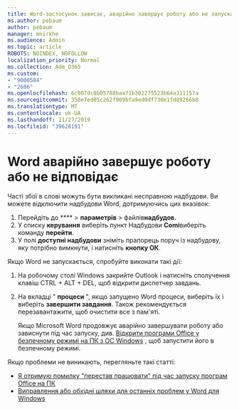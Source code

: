 ```yaml
---
title: Word-застосунок зависає, аварійно завершує роботу або не запускається
ms.author: pebaum
author: pebaum
manager: mnirkhe
ms.audience: Admin
ms.topic: article
ROBOTS: NOINDEX, NOFOLLOW
localization_priority: Normal
ms.collection: Adm_O365
ms.custom:
- "9000584"
- "2686"
ms.openlocfilehash: 6c807dc8b05788baa71b302275523b64a311157a
ms.sourcegitcommit: 358e7ed05c262f909bfa9ed0df730e1fd89266b8
ms.translationtype: MT
ms.contentlocale: uk-UA
ms.lasthandoff: 11/27/2019
ms.locfileid: "39628191"
---
```

# <a name="word-crashes-or-doesnt-respond"></a>Word аварійно завершує роботу або не відповідає

Часті збої в слові можуть бути викликані несправною надбудови. Ви можете відключити надбудови Word, дотримуючись цих вказівок:

1. Перейдіть до **** > **параметрів** > файлів**надбудов.**
2. У списку **керування** виберіть пункт Надбудови **Comі**виберіть команду **перейти**.
3. У полі **доступні надбудови** зніміть прапорець поруч із надбудову, яку потрібно вимкнути, і натисніть **кнопку ОК**.

Якщо Word не запускається, спробуйте виконати такі дії:

1.   На робочому столі Windows закрийте Outlook і натисніть сполучення клавіш CTRL + ALT + DEL, щоб відкрити диспетчер завдань. 
2. На вкладці " **процеси** ", якщо запущено Word процеси, виберіть їх і виберіть **завершити завдання**. Також рекомендується перезавантажити, щоб очистити все з пам'яті.

    Якщо Microsoft Word продовжує аварійно завершувати роботу або зависнути під час запуску, див. [Відкрити програми Office у безпечному режимі на ПК з ОС Windows](https://support.office.com/article/Open-Office-apps-in-safe-mode-on-a-Windows-PC-dedf944a-5f4b-4afb-a453-528af4f7ac72) , щоб запустити його в безпечному режимі.

Якщо проблеми не виникають, перегляньте такі статті: 
- [Я отримую помилку "перестав працювати" під час запуску програм Office на ПК](https://support.office.com/article/52bd7985-4e99-4a35-84c8-2d9b8301a2fa)
- [Виправлення або обхідні шляхи для останніх проблем у Word для Windows](https://support.office.com/article/bf6bf17c-2807-4871-83ce-e337ae8f0b86)